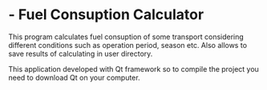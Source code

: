 # - Fuel Consuption Calculator

This program calculates fuel consuption of some transport considering different conditions such as operation period, season etc.
Also allows to save results of calculating in user directory.

This application developed with Qt framework so to compile the project you need to download Qt on your computer.

